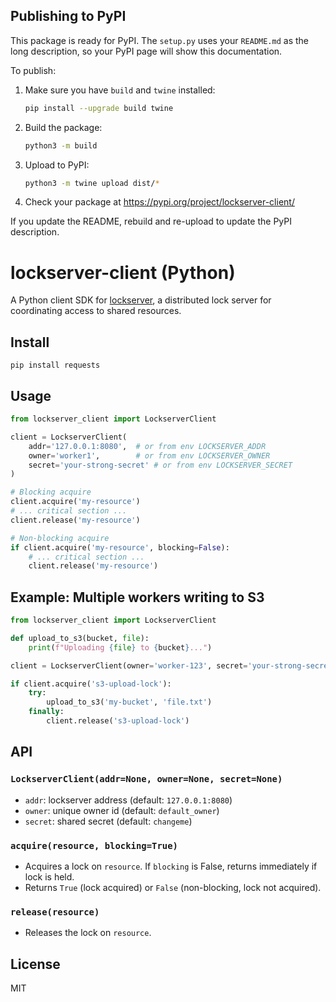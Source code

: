 ## Publishing to PyPI

This package is ready for PyPI. The `setup.py` uses your `README.md` as the long description, so your PyPI page will show this documentation.

To publish:

1. Make sure you have `build` and `twine` installed:
    ```sh
    pip install --upgrade build twine
    ```
2. Build the package:
    ```sh
    python3 -m build
    ```
3. Upload to PyPI:
    ```sh
    python3 -m twine upload dist/*
    ```
4. Check your package at https://pypi.org/project/lockserver-client/

If you update the README, rebuild and re-upload to update the PyPI description.
# lockserver-client (Python)

A Python client SDK for [lockserver](https://github.com/benliao/lockserver), a distributed lock server for coordinating access to shared resources.

## Install

```
pip install requests
```

## Usage

```python
from lockserver_client import LockserverClient

client = LockserverClient(
    addr='127.0.0.1:8080',  # or from env LOCKSERVER_ADDR
    owner='worker1',        # or from env LOCKSERVER_OWNER
    secret='your-strong-secret' # or from env LOCKSERVER_SECRET
)

# Blocking acquire
client.acquire('my-resource')
# ... critical section ...
client.release('my-resource')

# Non-blocking acquire
if client.acquire('my-resource', blocking=False):
    # ... critical section ...
    client.release('my-resource')
```

## Example: Multiple workers writing to S3

```python
from lockserver_client import LockserverClient

def upload_to_s3(bucket, file):
    print(f"Uploading {file} to {bucket}...")

client = LockserverClient(owner='worker-123', secret='your-strong-secret')

if client.acquire('s3-upload-lock'):
    try:
        upload_to_s3('my-bucket', 'file.txt')
    finally:
        client.release('s3-upload-lock')
```

## API

### `LockserverClient(addr=None, owner=None, secret=None)`
- `addr`: lockserver address (default: `127.0.0.1:8080`)
- `owner`: unique owner id (default: `default_owner`)
- `secret`: shared secret (default: `changeme`)

### `acquire(resource, blocking=True)`
- Acquires a lock on `resource`. If `blocking` is False, returns immediately if lock is held.
- Returns `True` (lock acquired) or `False` (non-blocking, lock not acquired).

### `release(resource)`
- Releases the lock on `resource`.

## License

MIT

